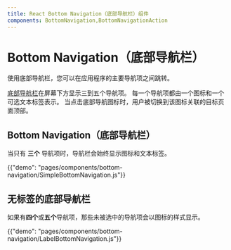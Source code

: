 ```yaml
---
title: React Bottom Navigation（底部导航栏）组件
components: BottomNavigation,BottomNavigationAction
---
```


# Bottom Navigation（底部导航栏）

<p class="description">使用底部导航栏，您可以在应用程序的主要导航项之间跳转。</p>

[底部导航栏](https://material.io/design/components/bottom-navigation.html)在屏幕下方显示三到五个导航项。 每一个导航项都由一个图标和一个可选文本标签表示。 当点击底部导航图标时，用户被切换到该图标关联的目标页面顶部。

## Bottom Navigation（底部导航栏）

当只有 **三个** 导航项时，导航栏会始终显示图标和文本标签。

{{"demo": "pages/components/bottom-navigation/SimpleBottomNavigation.js"}}

## 无标签的底部导航栏

如果有**四个**或**五个**导航项，那些未被选中的导航项会以图标的样式显示。

{{"demo": "pages/components/bottom-navigation/LabelBottomNavigation.js"}}
